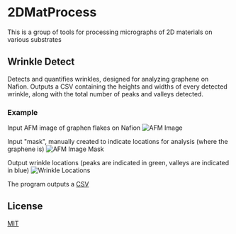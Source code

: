 # 2DMatProcess
This is a group of tools for processing micrographs of 2D materials on various substrates

## Wrinkle Detect
Detects and quantifies wrinkles, designed for analyzing graphene on Nafion.  Outputs a CSV containing the heights and widths of every detected wrinkle, along with the total number of peaks and valleys detected.

### Example
Input AFM image of graphen flakes on Nafion
![AFM Image](https://github.com/lsprophe/2DMatProcess/WrinkleDetect/examples/np2_3-spincoat-n117-75etoh-16gray.png?raw=true)

Input "mask", manually created to indicate locations for analysis (where the graphene is)
![AFM Image Mask](https://github.com/lsprophe/2DMatProcess/WrinkleDetect/examples/np2_3-spincoat-n117-75etoh-16gray-flakes.png?raw=true)

Output wrinkle locations (peaks are indicated in green, valleys are indicated in blue)
![Wrinkle Locations](https://github.com/lsprophe/2DMatProcess/WrinkleDetect/examples/np2_3-spincoat-n117-75etohwrinkles.png?raw=true)

The program outputs a [CSV](np2_3-spincoat-n117-75etoh.csv)
## License
[MIT](https://choosealicense.com/licenses/mit/)

